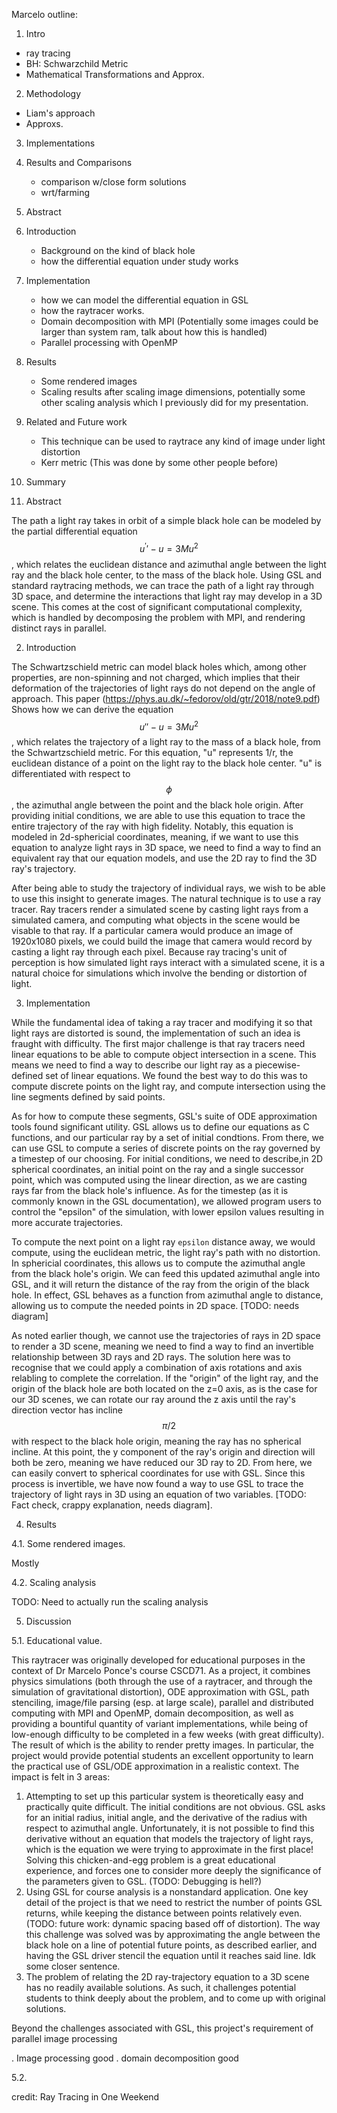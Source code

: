 Marcelo outline:

1. Intro
- ray tracing
- BH: Schwarzchild Metric
- Mathematical Transformations and Approx.

2. Methodology
- Liam's approach
- Approxs.

3. Implementations

4. Results and Comparisons
    - comparison w/close form solutions
    - wrt/farming 


1. Abstract
2. Introduction
     * Background on the kind of black hole
     * how the differential equation under study works
3. Implementation
     * how we can model the differential equation in GSL
     * how the raytracer works.
     * Domain decomposition with MPI (Potentially some images could be larger than system ram, talk about how this is handled)
     * Parallel processing with OpenMP
4. Results
     * Some rendered images
     * Scaling results after scaling image dimensions, potentially some other scaling analysis
       which I previously did for my presentation.
5. Related and Future work
     * This technique can be used to raytrace any kind of image under light distortion
     * Kerr metric (This was done by some other people before)
6. Summary

1. Abstract

The path a light ray takes in orbit of a simple black hole can be modeled by the partial differential equation
$$u^\prime\prime - u = 3Mu^2$$, which relates the euclidean distance and azimuthal angle between the light ray
and the black hole center, to the mass of the black hole. Using GSL and standard raytracing methods, we can trace
the path of a light ray through 3D space, and determine the interactions that light ray may develop in a 3D scene.
This comes at the cost of significant computational complexity, which is handled by decomposing the problem with
MPI, and rendering distinct rays in parallel.

2. Introduction

The Schwartzschield metric can model black holes which, among other properties, are non-spinning and not charged, 
which implies that their deformation of the trajectories of light rays do not depend on the angle of approach. This paper
(https://phys.au.dk/~fedorov/old/gtr/2018/note9.pdf) Shows how we can derive the equation $$ u'' - u = 3Mu^2 $$, which
relates the trajectory of a light ray to the mass of a black hole, from the Schwartzschield metric. For this equation,
"u" represents 1/r, the euclidean distance of a point on the light ray to the black hole center. "u" is differentiated
with respect to $$ \phi $$, the azimuthal angle between the point and the black hole origin. After providing initial
conditions, we are able to use this equation to trace the entire trajectory of the ray with high fidelity. Notably, this
equation is modeled in 2d-sphericial coordinates, meaning, if we want to use this equation to analyze light rays in 3D
space, we need to find a way to find an equivalent ray that our equation models, and use the 2D ray to find the 3D ray's
trajectory.

After being able to study the trajectory of individual rays, we wish to be able to use this insight to generate images.
The natural technique is to use a ray tracer. Ray tracers render a simulated scene by casting light rays from a
simulated camera, and computing what objects in the scene would be visable to that ray. If a particular camera would
produce an image of 1920x1080 pixels, we could build the image that camera would record by casting a light ray through
each pixel. Because ray tracing's unit of perception is how simulated light rays interact with a simulated scene, it is
a natural choice for simulations which involve the bending or distortion of light.

3. Implementation

While the fundamental idea of taking a ray tracer and modifying it so that light rays are distorted is sound, the
implementation of such an idea is fraught with difficulty. The first major challenge is that ray tracers need linear
equations to be able to compute object intersection in a scene. This means we need to find a way to describe our light
ray as a piecewise-defined set of linear equations. We found the best way to do this was to compute discrete points on
the light ray, and compute intersection using the line segments defined by said points. 

As for how to compute these segments, GSL's suite of ODE approximation tools found significant utility. GSL allows us to
define our equations as C functions, and our particular ray by a set of initial condtions. From there, we can use GSL to
compute a series of discrete points on the ray governed by a timestep of our choosing. For initial conditions, we need
to describe,in 2D spherical coordinates, an initial point on the ray and a single successor point, which was computed
using the linear direction, as we are casting rays far from the black hole's influence. As for the timestep (as it is
commonly known in the GSL documentation), we allowed program users to control the "epsilon" of the simulation, with
lower epsilon values resulting in more accurate trajectories. 

To compute the next point on a light ray `epsilon` distance away, we would compute, using the euclidean metric, the light ray's path with no distortion. In sphericial coordinates, this allows us to compute the azimuthal angle from the black hole's origin. We can feed this updated azimuthal angle into GSL, and it will return the distance of the ray from the origin of the black hole. In effect, GSL behaves as a function from azimuthal angle to distance, allowing us to compute the needed points in 2D space.  [TODO: needs diagram]

As noted earlier though, we cannot use the trajectories of rays in 2D space to render a 3D scene, meaning we need to
find a way to find an invertible relationship between 3D rays and 2D rays. The solution here was to recognise that we
could apply a combination of axis rotations and axis relabling to complete the correlation. If the "origin" of the light
ray, and the origin of the black hole are both located on the z=0 axis, as is the case for our 3D scenes, we can rotate
our ray around the z axis until the ray's direction vector has incline $$ \pi / 2 $$ with respect to the black hole
origin, meaning the ray has no spherical incline. At this point, the y component of the ray's origin and direction will
both be zero, meaning we have reduced our 3D ray to 2D. From here, we can easily convert to spherical coordinates for
use with GSL. Since this process is invertible, we have now found a way to use GSL to trace the trajectory of light rays
in 3D using an equation of two variables. [TODO: Fact check, crappy explanation, needs diagram].

4. Results

4.1. Some rendered images.

Mostly 

4.2. Scaling analysis

TODO: Need to actually run the scaling analysis



5. Discussion

5.1. Educational value.

This raytracer was originally developed for educational purposes in the context of Dr Marcelo Ponce's course CSCD71. As
a project, it combines physics simulations (both through the use of a raytracer, and through the simulation of
gravitational distortion), ODE approximation with GSL, path stenciling, image/file parsing (esp. at large scale),
parallel and distributed computing with MPI and OpenMP, domain decomposition, as well as providing a bountiful quantity
of variant implementations, while being of low-enough difficulty to be completed in a few weeks (with great difficulty).
The result of which is the ability to render pretty images. In particular, the project would provide potential students
an excellent opportunity to learn the practical use of GSL/ODE approximation in a realistic context. The impact is felt
in 3 areas:

1. Attempting to set up this particular system is theoretically easy and practically quite difficult. The initial
   conditions are not obvious. GSL asks for an initial radius, initial angle, and the derivative of the radius with
   respect to azimuthal angle. Unfortunately, it is not possible to find this derivative without an equation that models
   the trajectory of light rays, which is the equation we were trying to approximate in the first place! Solving this
   chicken-and-egg problem is a great educational experience, and forces one to consider more deeply the significance
   of the parameters given to GSL. (TODO: Debugging is hell?)
2. Using GSL for course analysis is a nonstandard application. One key detail of the project is that we need to restrict
   the number of points GSL returns, while keeping the distance between points relatively even. (TODO: future work:
   dynamic spacing based off of distortion). The way this challenge was solved was by approximating the angle between
   the black hole on a line of potential future points, as described earlier, and having the GSL driver stencil the
   equation until it reaches said line. Idk some closer sentence.
3. The problem of relating the 2D ray-trajectory equation to a 3D scene has no readily available solutions.
   As such, it challenges potential students to think deeply about the problem, and to come up with original 
   solutions.

Beyond the challenges associated with GSL, this project's requirement of parallel image processing 

. Image processing good
. domain decomposition good

5.2. 


credit:
Ray Tracing in One Weekend
